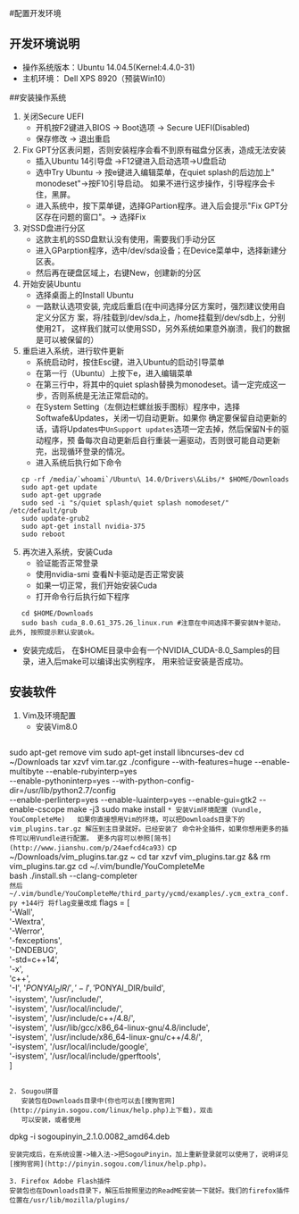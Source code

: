 #配置开发环境
## 开发环境说明
* 操作系统版本：Ubuntu 14.04.5(Kernel:4.4.0-31)
* 主机环境： Dell XPS 8920（预装Win10） 

##安装操作系统
1. 关闭Secure UEFI
   * 开机按F2键进入BIOS -> Boot选项 -> Secure UEFI(Disabled)
   * 保存修改 -> 退出重启
2. Fix GPT分区表问题，否则安装程序会看不到原有磁盘分区表，造成无法安装
   * 插入Ubuntu 14引导盘 ->F12键进入启动选项->U盘启动
   * 选中Try Ubuntu -> 按e键进入编辑菜单，在quiet splash的后边加上" monodeset"->按F10引导启动。
     如果不进行这步操作，引导程序会卡住，黑屏。 
   * 进入系统中，按下菜单键，选择GPartion程序。进入后会提示"Fix GPT分区存在问题的窗口"。-> 选择Fix
3. 对SSD盘进行分区
   * 这款主机的SSD盘默认没有使用，需要我们手动分区
   * 进入GParption程序，选中/dev/sda设备；在Device菜单中，选择新建分区表。
   * 然后再在硬盘区域上，右键New，创建新的分区
4. 开始安装Ubuntu
   * 选择桌面上的Install Ubuntu 
   * 一路默认选项安装, 完成后重启(在中间选择分区方案时，强烈建议使用自定义分区方
     案，将/挂载到/dev/sda上，/home挂载到/dev/sdb上，分别使用2T，
     这样我们就可以使用SSD，另外系统如果意外崩溃，我们的数据是可以被保留的）
5. 重启进入系统，进行软件更新 
   * 系统启动时，按住Esc键，进入Ubuntu的启动引导菜单
   * 在第一行（Ubuntu）上按下e，进入编辑菜单
   * 在第三行中，将其中的quiet splash替换为monodeset。请一定完成这一步，否则系统是无法正常启动的。
   * 在System Setting（左侧边栏螺丝扳手图标）程序中，选择Softwafe&Updates，关闭一切自动更新。如果你
     确定要保留自动更新的话，请将Updates中`UnSupport updates`选项一定去掉，然后保留N卡的驱动程序，预
     备每次自动更新后自行重装一遍驱动，否则很可能自动更新完，出现循环登录的情况。
   * 进入系统后执行如下命令
```
   cp -rf /media/`whoami`/Ubuntu\ 14.0/Drivers\&Libs/* $HOME/Downloads
   sudo apt-get update 
   sudo apt-get upgrade
   sudo sed -i "s/quiet splash/quiet splash nomodeset/" /etc/default/grub
   sudo update-grub2
   sudo apt-get install nvidia-375
   sudo reboot
```
5. 再次进入系统，安装Cuda
   * 验证能否正常登录
   * 使用nvidia-smi 查看N卡驱动是否正常安装
   * 如果一切正常，我们开始安装Cuda 
   * 打开命令行后执行如下程序
```
   cd $HOME/Downloads
   sudo bash cuda_8.0.61_375.26_linux.run #注意在中间选择不要安装N卡驱动，此外, 按照提示默认安装ok。
```
   * 安装完成后， 在$HOME目录中会有一个NVIDIA_CUDA-8.0_Samples的目录，进入后make可以编译出实例程序，
     用来验证安装是否成功。



## 安装软件

1. Vim及环境配置 
    * 安装Vim8.0  
    ```
sudo apt-get remove vim 
sudo apt-get install libncurses-dev
cd ~/Downloads
tar xzvf vim.tar.gz
./configure --with-features=huge --enable-multibyte --enable-rubyinterp=yes \
            --enable-pythoninterp=yes --with-python-config-dir=/usr/lib/python2.7/config \
            --enable-perlinterp=yes --enable-luainterp=yes --enable-gui=gtk2 --enable-cscope
make -j3
sudo make install
    ```
    * 安装Vim环境配置（Vundle, YouCompleteMe)  
    如果你直接想用Vim的环境，可以把Downloads目录下的vim_plugins.tar.gz 解压到主目录就好。已经安装了
    命令补全插件，如果你想用更多的插件可以用Vundle进行配置。
    更多内容可以参照[简书](http://www.jianshu.com/p/24aefcd4ca93)
    ```
cp ~/Downloads/vim_plugins.tar.gz ~
cd
tar xzvf vim_plugins.tar.gz && rm vim_plugins.tar.gz
cd ~/.vim/bundle/YouCompleteMe   
bash ./install.sh --clang-completer  
    ```
    然后~/.vim/bundle/YouCompleteMe/third_party/ycmd/examples/.ycm_extra_conf.py +144行
    将flag变量改成
    ```
flags = [                                                                                           
'-Wall',                                                                                            
'-Wextra',                                                                                          
'-Werror',                                                                                          
'-fexceptions',                                                                                     
'-DNDEBUG',                                                                                         
'-std=c++14',    
'-x',                                                                                               
'c++',                                                                                              
'-I', '$PONYAI_DIR/',               
'-I', '$PONYAI_DIR/build',               
'-isystem', '/usr/include/',                                                                        
'-isystem', '/usr/local/include/',                                                                  
'-isystem', '/usr/include/c++/4.8/',                                                                
'-isystem', '/usr/lib/gcc/x86_64-linux-gnu/4.8/include',                                            
'-isystem', '/usr/include/x86_64-linux-gnu/c++/4.8/',                                               
'-isystem', '/usr/local/include/google',                                                            
'-isystem', '/usr/local/include/gperftools',                                                        
] 
```

2. Sougou拼音  
   安装包在Downloads目录中(你也可以去[搜狗官网](http://pinyin.sogou.com/linux/help.php)上下载)，双击
   可以安装，或者使用
   ```
   dpkg -i sogoupinyin_2.1.0.0082_amd64.deb
   ```
   安装完成后，在系统设置->输入法->把SogouPinyin，加上重新登录就可以使用了，说明详见[搜狗官网](http://pinyin.sogou.com/linux/help.php)。 

3. Firefox Adobe Flash插件
   安装包也在Downloads目录下，解压后按照里边的ReadME安装一下就好。我们的firefox插件位置在/usr/lib/mozilla/plugins/






